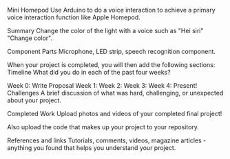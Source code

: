Mini Homepod
Use Arduino to do a voice interaction to achieve a primary voice interaction function like Apple Homepod.

Summary
Change the color of the light with a voice such as "Hei siri" "Change color".

Component Parts
Microphone, LED strip, speech recognition component.

When your project is completed, you will then add the following sections:
Timeline
What did you do in each of the past four weeks?

Week 0: Write Proposal
Week 1:
Week 2:
Week 3:
Week 4: Present!
Challenges
A brief discussion of what was hard, challenging, or unexpected about your project.

Completed Work
Upload photos and videos of your completed final project!

Also upload the code that makes up your project to your repository.

References and links
Tutorials, comments, videos, magazine articles - anything you found that helps you understand your project.

